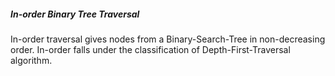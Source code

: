 ##### In-order Binary Tree Traversal

In-order traversal gives nodes from a Binary-Search-Tree in non-decreasing order. In-order falls under the classification of Depth-First-Traversal algorithm. 